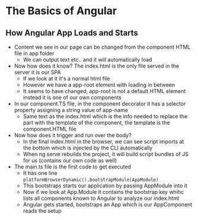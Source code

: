 # The Basics of Angular

## How Angular App Loads and Starts
* Content we see in our page can be changed from the component HTML file in app folder
  * We can output text etc.. and it will automatically load
* Now how does it know? The index.html is the only file served in the server it is our SPA
  * If we look at it it's a normal html file
  * However we have a app-root element with loading in between
  * It seems to have changed, app-root is not a default HTML element instead it is one of our own components
* In our component.TS file, in the component decorator it has a selector property assigning a string value of app-name
  * Same text as the index.html which is the info needed to replace the part with the template of the component, the template is the component.HTML file
* Now how does it trigger and run over the body?
  * In the final index.html in the browser, we can see script imports at the bottom which is injected by the CLI automatically
  * When ng serve rebuilds the project, it will build script bundles of JS for us (contains our own code as well)
* The main.ts file is the first code to get executed
  * It has one line `platformBrowserDynamic().bootstrapModule(AppModule)`
  * This bootstraps starts our application by passing AppModule into it
  * Now if we look at App.Module it contains the bootstrap key whihc lists all components known to Angular to analyze our index.html
  * Angular gets started, bootstraps an App which is our AppComponent reads the setup
